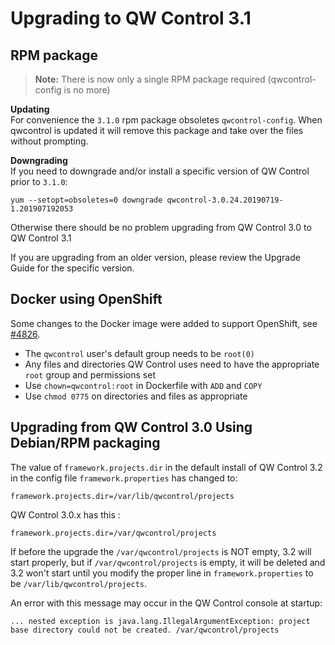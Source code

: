 # Upgrading to QW Control 3.1

## RPM package

> **Note:** There is now only a single RPM package required (qwcontrol-config is no more)

**Updating**  
For convenience the `3.1.0` rpm package obsoletes `qwcontrol-config`. When qwcontrol is updated
it will remove this package and take over the files without prompting. 

**Downgrading**  
If you need to downgrade and/or install a specific version of QW Control prior to `3.1.0`:
```
yum --setopt=obsoletes=0 downgrade qwcontrol-3.0.24.20190719-1.201907192053
```

Otherwise there should be no problem upgrading from QW Control 3.0 to QW Control 3.1

If you are upgrading from an older version, please review the Upgrade Guide for the specific version.

## Docker using OpenShift

Some changes to the Docker image were added to support OpenShift, see [#4826](https://github.com/qwcontrol/qwcontrol/pull/4826).

- The `qwcontrol` user's default group needs to be `root(0)`
- Any files and directories QW Control uses need to have the appropriate `root` group and permissions set
- Use `chown=qwcontrol:root` in Dockerfile with `ADD` and `COPY`
- Use `chmod 0775` on directories and files as appropriate


## Upgrading from QW Control 3.0 Using Debian/RPM packaging


The value of `framework.projects.dir` in the default install of QW Control 3.2 in the config file `framework.properties` has changed to:

	framework.projects.dir=/var/lib/qwcontrol/projects

QW Control 3.0.x has this :

	framework.projects.dir=/var/qwcontrol/projects


If before the upgrade the `/var/qwcontrol/projects` is NOT empty, 3.2 will start properly, but if `/var/qwcontrol/projects` is empty, it will be deleted and 3.2 won't start until you modify the proper line in `framework.properties` to be `/var/lib/qwcontrol/projects`.

An error with this message may occur in the QW Control console at startup:

```
... nested exception is java.lang.IllegalArgumentException: project base directory could not be created. /var/qwcontrol/projects

```
